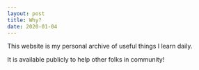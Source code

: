 ```yaml
---
layout: post
title: Why?
date: 2020-01-04
---
```


This website is my personal archive of useful things I learn daily.

It is available publicly to help other folks in community!

